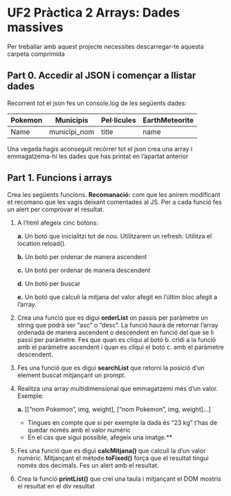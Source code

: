 # UF2 Pràctica 2 Arrays: Dades massives
Per treballar amb aquest projecte necessites descarregar-te aquesta carpeta comprimida

## Part 0. Accedir al JSON i començar a llistar dades
Recorrent tot el json fes un console.log de les següents dades:

 | Pokemon | Municipis    | Pel·licules | EarthMeteorite |
 |---------|--------------|-------------|----------------|
 | Name    | municipi_nom | title       | name           |

Una vegada hagis aconseguit recórrer tot el json crea una array i emmagatzema-hi les dades que has printat en l’apartat anterior

## Part 1. Funcions i arrays
Crea les següents funcions. **Recomanació:** com que les anirem modificant et recomano que les vagis
deixant comentades al JS. Per a cada funció fes un alert per comprovar el resultat.

1. A l’html afegeix cinc botons:

    **a.** Un botó que inicialitzi tot de nou. Utilitzarem un refresh. Utilitza el location.reload().

    **b.** Un botó per ordenar de manera ascendent

    **c.** Un botó per ordenar de manera descendent

   **d.** Un botó per buscar

    **e.** Un botó que calculi la mitjana del valor afegit en l’últim bloc afegit a l’array.

2. Crea una funció que es digui **orderList** on passis per paràmetre un string que podrà ser “asc” o “desc”. La funció haurà de retornar l’array ordenada de manera ascendent o descendent en funció del que se li passi per paràmetre. Fes que quan es cliqui al botó b. cridi a la funció amb el paràmetre ascendent i quan es cliqui el botó c. amb el paràmetre descendent.

3. Fes una funció que es digui **searchList** que retorni la posició d’un element buscat mitjançant un prompt.

4. Realitza una array multidimensional que emmagatzemi més d’un valor. Exemple:
    
    **a.** [[“nom Pokemon”, img, weight], [“nom Pokemon”, img, weight]...]
    
    * Tingues en compte que si per exemple la dada és “23 kg” t’has de quedar només amb el valor numèric

    - En el cas que sigui possible, afegeix una imatge.**

5. Fes una funció que es digui **calcMitjana()** que calculi la d’un valor numèric. Mitjançant el mètode **toFixed()** força que el resultat tingui només dos decimals. Fes un alert amb el resultat.

6. Crea la funció **printList()** que creï una taula i mitjançant el DOM mostris el resultat en el div resultat